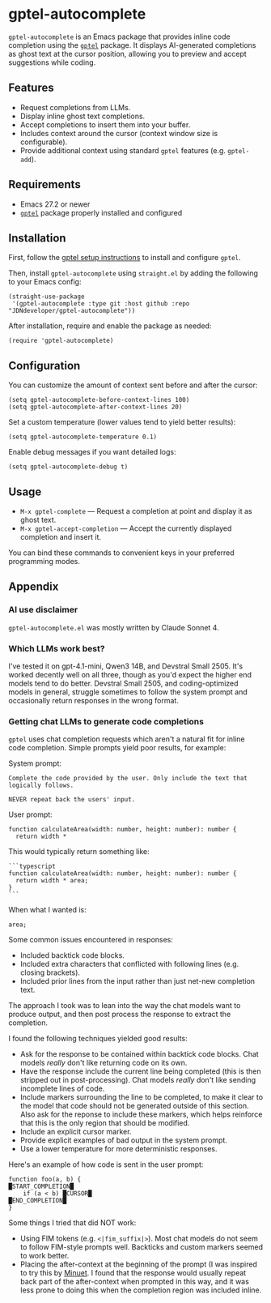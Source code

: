 # gptel-autocomplete

`gptel-autocomplete` is an Emacs package that provides inline code completion using the [`gptel`](https://github.com/karthink/gptel) package. It displays AI-generated completions as ghost text at the cursor position, allowing you to preview and accept suggestions while coding.

## Features

- Request completions from LLMs.
- Display inline ghost text completions.
- Accept completions to insert them into your buffer.
- Includes context around the cursor (context window size is configurable).
- Provide additional context using standard `gptel` features (e.g. `gptel-add`).

## Requirements

- Emacs 27.2 or newer
- [`gptel`](https://github.com/karthink/gptel) package properly installed and configured

## Installation

First, follow the [gptel setup instructions](https://github.com/karthink/gptel) to install and configure `gptel`.

Then, install `gptel-autocomplete` using `straight.el` by adding the following to your Emacs config:

```elisp
(straight-use-package
 '(gptel-autocomplete :type git :host github :repo "JDNdeveloper/gptel-autocomplete"))
```

After installation, require and enable the package as needed:

```elisp
(require 'gptel-autocomplete)
```

## Configuration

You can customize the amount of context sent before and after the cursor:

```elisp
(setq gptel-autocomplete-before-context-lines 100)
(setq gptel-autocomplete-after-context-lines 20)
```

Set a custom temperature (lower values tend to yield better results):

```elisp
(setq gptel-autocomplete-temperature 0.1)
```

Enable debug messages if you want detailed logs:

```elisp
(setq gptel-autocomplete-debug t)
```

## Usage

- `M-x gptel-complete` — Request a completion at point and display it as ghost text.
- `M-x gptel-accept-completion` — Accept the currently displayed completion and insert it.

You can bind these commands to convenient keys in your preferred programming modes.

## Appendix

### AI use disclaimer

`gptel-autocomplete.el` was mostly written by Claude Sonnet 4.

### Which LLMs work best?

I've tested it on gpt-4.1-mini, Qwen3 14B, and Devstral Small 2505. It's worked decently well on all three, though as you'd expect the higher end models tend to do better. Devstral Small 2505, and coding-optimized models in general, struggle sometimes to follow the system prompt and occasionally return responses in the wrong format.

### Getting chat LLMs to generate code completions

`gptel` uses chat completion requests which aren't a natural fit for inline code completion. Simple prompts yield poor results, for example:

System prompt:
```
Complete the code provided by the user. Only include the text that logically follows.

NEVER repeat back the users' input.
```

User prompt:
```
function calculateArea(width: number, height: number): number {
  return width * 
```

This would typically return something like:

````
```typescript
function calculateArea(width: number, height: number): number {
  return width * area;
}
```
````

When what I wanted is:

```
area;
```

Some common issues encountered in responses:
- Included backtick code blocks.
- Included extra characters that conflicted with following lines (e.g. closing brackets).
- Included prior lines from the input rather than just net-new completion text.

The approach I took was to lean into the way the chat models want to produce output, and then post process the response to extract the completion.

I found the following techniques yielded good results:
- Ask for the response to be contained within backtick code blocks. Chat models *really* don't like returning code on its own.
- Have the response include the current line being completed (this is then stripped out in post-processing). Chat models *really* don't like sending incomplete lines of code.
- Include markers surrounding the line to be completed, to make it clear to the model that code should not be generated outside of this section. Also ask for the reponse to include these markers, which helps reinforce that this is the only region that should be modified.
- Include an explicit cursor marker.
- Provide explicit examples of bad output in the system prompt.
- Use a lower temperature for more deterministic responses.

Here's an example of how code is sent in the user prompt:

```
function foo(a, b) {
█START_COMPLETION█
    if (a < b) █CURSOR█
█END_COMPLETION█
}
```

Some things I tried that did NOT work:
- Using FIM tokens (e.g. `<|fim_suffix|>`). Most chat models do not seem to follow FIM-style prompts well. Backticks and custom markers seemed to work better.
- Placing the after-context at the beginning of the prompt (I was inspired to try this by [Minuet](https://github.com/milanglacier/minuet-ai.el/blob/main/prompt.md). I found that the response would usually repeat back part of the after-context when prompted in this way, and it was less prone to doing this when the completion region was included inline.
